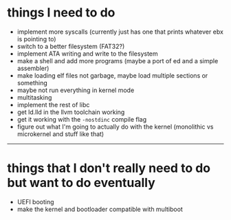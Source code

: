 # things I need to do
 - implement more syscalls (currently just has one that prints whatever ebx is pointing to)
 - switch to a better filesystem (FAT32?)
 - implement ATA writing and write to the filesystem
 - make a shell and add more programs (maybe a port of ed and a simple assembler)
 - make loading elf files not garbage, maybe load multiple sections or something
 - maybe not run everything in kernel mode
 - multitasking
 - implement the rest of libc
 - get ld.lld in the llvm toolchain working
 - get it working with the `-nostdinc` compile flag
 - figure out what I'm going to actually do with the kernel (monolithic vs microkernel and stuff like that)

<hr>

# things that I don't really need to do but want to do eventually
 - UEFI booting
 - make the kernel and bootloader compatible with multiboot

